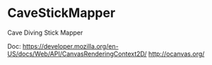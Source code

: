 # CaveStickMapper
Cave Diving Stick Mapper

Doc: https://developer.mozilla.org/en-US/docs/Web/API/CanvasRenderingContext2D/
http://ocanvas.org/